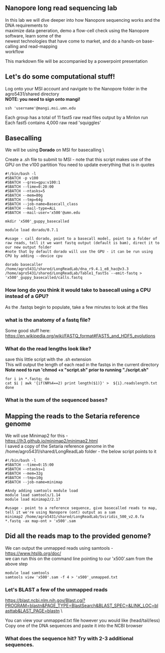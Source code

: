 ## Nanopore long read sequencing lab

In this lab we will dive deeper into how Nanopore sequencing works and the DNA requirements to \
maximize data generation, demo a flow-cell check using the Nanopore software, learn some of the \
newest technologies that have come to market, and do a hands-on base-calling and read-mapping \
workflow

This markdown file will be accompanied by a powerpoint presentation

## Let's do some computational stuff!

Log onto your MSI account and navigate to the Nanopore folder in the agro5431/shared directory \
**NOTE: you need to sign onto mangi!**
`````
ssh 'username'@mangi.msi.umn.edu
`````

Each group has a total of 11 fast5 raw read files output by a MinIon run \
Each fast5 contains 4,000 raw read 'squiggles'

## Basecalling
We will be using **Dorado** on MSI for basecalling \


Create a .sh file to submit to MSI - note that this script makes use of the GPU on the v100 partition
You need to update everything that is in quotes
`````
#!/bin/bash -l
#SBATCH -p v100                                             
#SBATCH --gres=gpu:v100:1
#SBATCH --time=0:20:00
#SBATCH --ntasks=5
#SBATCH --mem=80g
#SBATCH --tmp=64g
#SBATCH --job-name=Basecall_class
#SBATCH --mail-type=ALL
#SBATCH --mail-user='x500'@umn.edu

mkdir 'x500'_guppy_basecalled

module load dorado/0.7.1

#usage - call dorado, point to a basecall model, point to a folder of raw reads, tell it we want fastq output (default is bam), direct it to our new output folder
#note that by default dorado will use the GPU - it can be run using CPU by adding --device cpu

dorado basecaller /home/agro5431/shared/LongReadLab/dna_r9.4.1_e8_hac@v3.3 /home/agro5431/shared/LongReadLab/Table1_fast5s --emit-fastq > 'x500'_guppy_basecalled/calls.fastq

`````

### How long do you think it would take to basecall using a CPU instead of a GPU?

As the .fastqs begin to populate, take a few minutes to look at the files 
### what is the anatomy of a fastq file?
Some good stuff here: https://en.wikipedia.org/wiki/FASTQ_format#FAST5_and_HDF5_evolutions

### What do the read lengths look like?
save this little script with the .sh extension \
This will output the length of each read in the fastqs in the current directory\
**Note need to run 'chmod +x "script.sh" prior to running "./script.sh"**
`````
for i in *.fastq; do
cat $i | awk '{if(NR%4==2) print length($1)}' >  ${i}.readslength.txt
done
`````
### What is the sum of the sequenced bases?


## Mapping the reads to the Setaria reference genome
We will use Minimap2 for this - https://lh3.github.io/minimap2/minimap2.html \
I saved a copy of the Setaria reference genome in the /home/agro5431/shared/LongReadLab folder - the below script points to it

`````
#!/bin/bash -l
#SBATCH --time=0:15:00
#SBATCH --ntasks=1
#SBATCH --mem=32g
#SBATCH --tmp=10g
#SBATCH --job-name=minimap

#Andy adding samtools module load
module load samtools/1.14
module load minimap2/2.17

#usage - point to a reference sequence, give basecalled reads to map, tell it we're using Nanopore (ont) output as a sam
minimap2 /home/agro5431/shared/LongReadLab/Sviridis_500_v2.0.fa  *.fastq -ax map-ont > 'x500'.sam

`````

## Did all the reads map to the provided genome?
We can output the unmapped reads using samtools - https://www.htslib.org/doc/ \
we can run this on the command line pointing to our 'x500'.sam from the above step
`````
module load samtools
samtools view 'x500'.sam -f 4 > 'x500'_unmapped.txt
`````
### Let's BLAST a few of the unmapped reads
https://blast.ncbi.nlm.nih.gov/Blast.cgi?PROGRAM=blastn&PAGE_TYPE=BlastSearch&BLAST_SPEC=&LINK_LOC=blasttab&LAST_PAGE=blastn \

You can view your unmapped.txt file however you would like (head/tail/less) \
Copy one of the DNA sequences and paste it into the NCBI browser 
### What does the sequence hit?  Try with 2-3 additional sequences.

